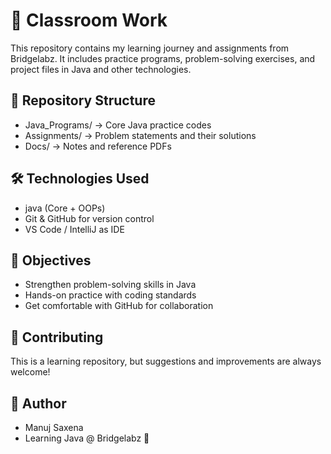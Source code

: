 <h1>🚀 Classroom Work</h1>

<p>This repository contains my learning journey and assignments from Bridgelabz. It includes practice programs, problem-solving exercises, and project files in Java and other technologies.</p>
<h2>📂 Repository Structure</h2>
<ul>
  <li>Java_Programs/ → Core Java practice codes</li>
  <li>Assignments/ → Problem statements and their solutions</li>
  <li>Docs/ → Notes and reference PDFs</li>
</ul>
<h2>🛠️ Technologies Used</h2>
<ul>
  <li>java (Core + OOPs)</li>
  <li>Git & GitHub for version control</li>
  <li>VS Code / IntelliJ as IDE</li>
</ul>
<h2>🎯 Objectives</h2>
<ul>
  <li>Strengthen problem-solving skills in Java</li>
  <li>Hands-on practice with coding standards</li>
  <li>Get comfortable with GitHub for collaboration</li>
</ul>
<h2>🤝 Contributing</h2>
<p>This is a learning repository, but suggestions and improvements are always welcome!</p>
<h2>📌 Author</h2>
<ul>
  <li>Manuj Saxena</li>
  <li>Learning Java @ Bridgelabz 🚀</li>
</ul>
